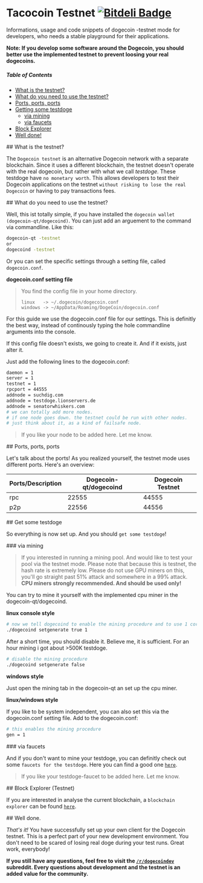 Tacocoin Testnet [![Bitdeli Badge](https://d2weczhvl823v0.cloudfront.net/Dirrot/dogecoin-testnet/trend.png)](https://bitdeli.com/free "Bitdeli Badge")
================

Informations, usage and code snippets of dogecoin -testnet mode for developers, who needs a stable playground for their applications.

**Note: If you develop some software around the Dogecoin, you should better use the implemented testnet to prevent loosing your real dogecoins.**

##### Table of Contents
* [What is the testnet?](#description)  
* [What do you need to use the testnet?](#usage)  
* [Ports, ports, ports](#ports) 
* [Getting some testdoge](#getting)   
  * [via mining](#mining)  
  * [via faucets](#faucets)
* [Block Explorer](#blockexplorer)
* [Well done!](#done)


<a name="description"/>
## What is the testnet?

The `Dogecoin testnet` is an alternative Dogecoin network with a separate blockchain. Since it uses a different blockchain, the testnet doesn't operate with the real dogecoin, but rather with what we call _testdoge_. These testdoge have `no monetary worth`. This allows developers to test their Dogecoin applications on the testnet `without risking to lose the real Dogecoin` or having to pay transactions fees.

<a name="usage"/>
## What do you need to use the testnet?

Well, this ist totally simple, if you have installed the `dogecoin wallet (dogecoin-qt/dogecoind)`. You can just add an arguement to the command via commandline. Like this:

```bash
dogecoin-qt -testnet 
or
dogecoind -testnet
```

Or you can set the specific settings through a setting file, called `dogecoin.conf`.

**dogecoin.conf setting file**
> You find the config file in your home directory.
> ```
> linux   -> ~/.dogecoin/dogecoin.conf
> windows -> ~/AppData/Roaming/DogeCoin/dogecoin.conf
> ```

For this guide we use the dogecoin.conf file for our settings. This is definitly the best way, instead of continously typing the hole commandline arguments into the console.

If this config file doesn't exists, we going to create it. And if it exists, just alter it.

Just add the following lines to the dogecoin.conf:
```bash
daemon = 1
server = 1
testnet = 1
rpcport = 44555
addnode = suchdig.com
addnode = testdoge.lionservers.de
addnode = senatorwhiskers.com
# we can totally add more nodes.
# if one node goes down. the testnet could be run with other nodes.
# just think about it, as a kind of failsafe node.
```

> If you like your node to be added here. Let me know.

<a name="ports"/>
## Ports, ports, ports

Let's talk about the ports! As you realized yourself, the testnet mode uses different ports. Here's an overview:

Ports/Description | Dogecoin-qt/dogecoind |Dogecoin Testnet      |
------|-----------------------|----------------------|
rpc   | 22555                 | 44555                |
p2p   | 22556                 | 44556                |


<a name="getting"/>
## Get some testdoge

So everything is now set up. And you should `get some testdoge`!

<a name="mining"/>
### via mining

> If you interested in running a mining pool. And would like to test your pool via the testnet mode. Please note that because this is testnet, the hash rate is extremely low. Please do not use GPU miners on this, you'll go straight past 51% attack and somewhere in a 99% attack. **CPU miners strongly recommended. And should be used only!**

You can try to mine it yourself with the implemented cpu miner in the dogecoin-qt/dogecoind.

**linux console style**
```bash
# now we tell dogecoind to enable the mining procedure and to use 1 core of the cpu.
./dogecoind setgenerate true 1
```

After a short time, you should disable it. Believe me, it is sufficient. For an hour mining i got about >500K testdoge.

```bash
# disable the mining procedure
./dogecoind setgenerate false
```

**windows style**

Just open the mining tab in the dogecoin-qt an set up the cpu miner.

**linux/windows style**

If you like to be system independent, you can also set this via the dogecoin.conf setting file.
Add to the dogecoin.conf:
```bash
# this enables the mining procedure
gen = 1
```

<a name="faucets"/>
### via faucets

And if you don't want to mine your testdoge, you can definitly check out some `faucets for the testdoge`. Here you can find a good one [`here`](http://testdoge.lionservers.de).

> If you like your testdoge-faucet to be added here. Let me know.

<a name="blockexplorer"/>
## Block Explorer (Testnet)

If you are interested in analyse the current blockchain, a `blockchain explorer` can be found [`here`](http://testdoge.lionservers.de/explorer/).

<a name="done"/>
## Well done.

*That's it!*
You have successfully set up your own client for the Dogecoin testnet. This is a perfect part of your new development environment. You don't need to be scared of losing real doge during your test runs. Great work, everybody!

**If you still have any questions, feel free to visit the [`/r/dogecoindev`](http://www.reddit.com/r/dogecoindev) subreddit. Every questions about development and the testnet is an added value for the community.**



